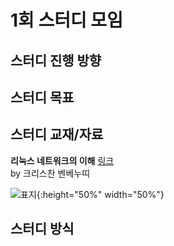 # 1회 스터디 모임

## 스터디 진행 방향

## 스터디 목표

## 스터디 교재/자료

__리눅스 네트워크의 이해__ [링크](http://www.yes24.com/24/goods/29090106)  
by 크리스찬 벤베누띠

![표지](http://image.yes24.com/momo/TopCate850/MidCate002/84912692.jpg){:height="50%" width="50%"}

## 스터디 방식


